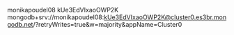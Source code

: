 monikapoudel08
kUe3EdVIxaoOWP2K
mongodb+srv://monikapoudel08:kUe3EdVIxaoOWP2K@cluster0.es3br.mongodb.net/?retryWrites=true&w=majority&appName=Cluster0